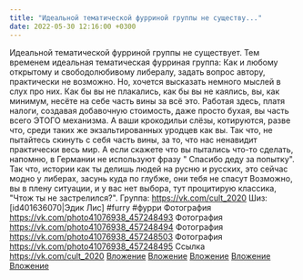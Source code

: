 ```yaml
---
title: "Идеальной тематической фурриной группы не существу..."
date: 2022-05-30 12:16:00 +0300
---
```


Идеальной тематической фурриной группы не существует.
Тем временем идеальная тематическая фурриная группа:
Как и любому открытому и свободолюбивому либералу, задать вопрос автору, практически не возможно. Но, хочется высказать немного мыслей в слух про них.
Как бы вы не плакались, как бы вы не каялись, вы, как минимум, несёте на себе часть вины за всё это. Работая здесь, платя налоги, создавая добавочную стоимость, даже просто бухая, вы часть всего ЭТОГО механизма. А ваши крокодильи слёзы, котируются, разве что, среди таких же экзальтированных уродцев как вы. Так что, не пытайтесь скинуть с себя часть вины, за то, что нас ненавидит практически весь мир. А если скажете что вы пытались что-то сделать, напомню, в Германии не используют фразу " Спасибо деду за попытку". Так что, истории как ты делишь людей на русню и русских, это сейчас модно у либерах, засунь куда по глубже, они тебя не спасут
Возможно, вы в плену ситуации, и у вас нет выбора, тут процитирую классика, "Чтож ты не застрелился?".
Группа: https://vk.com/cult_2020
Шиз: [id401636070|Эдик Лис]
#furry #фурри
Фотография
<a class="vk-attach" href="https://vk.com/photo41076938_457248493">https://vk.com/photo41076938_457248493</a>
Фотография
<a class="vk-attach" href="https://vk.com/photo41076938_457248494">https://vk.com/photo41076938_457248494</a>
Фотография
<a class="vk-attach" href="https://vk.com/photo41076938_457248503">https://vk.com/photo41076938_457248503</a>
Фотография
<a class="vk-attach" href="https://vk.com/photo41076938_457248495">https://vk.com/photo41076938_457248495</a>
Ссылка
<a class="vk-attach" href="https://vk.com/cult_2020">https://vk.com/cult_2020</a>
<a class="vk-attach" href="https://vk.com/photo41076938_457248493">Вложение</a>
<a class="vk-attach" href="https://vk.com/photo41076938_457248494">Вложение</a>
<a class="vk-attach" href="https://vk.com/photo41076938_457248503">Вложение</a>
<a class="vk-attach" href="https://vk.com/photo41076938_457248495">Вложение</a>
<a class="vk-attach" href="https://vk.com/cult_2020">Вложение</a>
